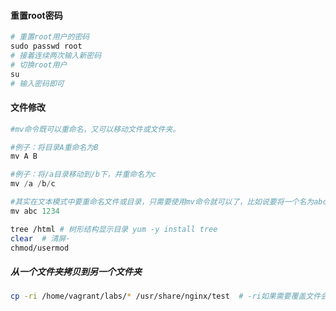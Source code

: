 #### 重置root密码

```python
# 重置root用户的密码
sudo passwd root
# 接着连续两次输入新密码
# 切换root用户
su
# 输入密码即可
```

#### 文件修改

```python
#mv命令既可以重命名，又可以移动文件或文件夹。

#例子：将目录A重命名为B
mv A B

#例子：将/a目录移动到/b下，并重命名为c
mv /a /b/c

#其实在文本模式中要重命名文件或目录，只需要使用mv命令就可以了，比如说要将一个名为abc的文件重命名为1234：
mv abc 1234
```

```bash
tree /html # 树形结构显示目录 yum -y install tree
clear  # 清屏·
chmod/usermod
```

##### 从一个文件夹拷贝到另一个文件夹

```bash
cp -ri /home/vagrant/labs/* /usr/share/nginx/test  # -ri如果需要覆盖文件会提示是否覆盖,-rf不会提示直接覆盖

```

